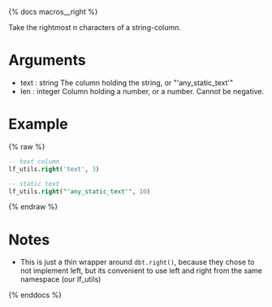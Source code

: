 {% docs macros__right %}

Take the rightmost n characters of a string-column.

# Arguments
- text : string
    The column holding the string, or "'any_static_text'"
- len : integer
    Column holding a number, or a number. Cannot be negative.

# Example
{% raw %}
```sql
-- text column
lf_utils.right('text', 3)

-- static text
lf_utils.right("'any_static_text'", 10)
```
{% endraw %}

# Notes
- This is just a thin wrapper around `dbt.right()`, because
they chose to not implement left, but its convenient to use left and right from the same
namespace (our lf_utils)


{% enddocs %}